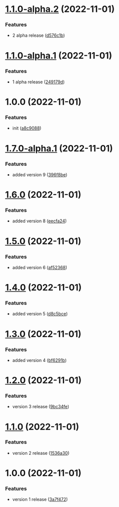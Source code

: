 # [1.1.0-alpha.2](https://github.com/bhaktijkoli/versioning/compare/v1.1.0-alpha.1...v1.1.0-alpha.2) (2022-11-01)


### Features

* 2 alpha release ([d576c1b](https://github.com/bhaktijkoli/versioning/commit/d576c1b1d475ffcea07ba8bcb992f0abdcefd838))

# [1.1.0-alpha.1](https://github.com/bhaktijkoli/versioning/compare/v1.0.0...v1.1.0-alpha.1) (2022-11-01)


### Features

* 1 alpha release ([249179d](https://github.com/bhaktijkoli/versioning/commit/249179d6fb8597419473ce42ea824417e25e4504))

# 1.0.0 (2022-11-01)


### Features

* init ([a8c9088](https://github.com/bhaktijkoli/versioning/commit/a8c90886132884adbcface7117c9ef47496ba86b))

# [1.7.0-alpha.1](https://github.com/bhaktijkoli/versioning/compare/v1.6.0...v1.7.0-alpha.1) (2022-11-01)


### Features

* added version 9 ([396f8be](https://github.com/bhaktijkoli/versioning/commit/396f8be927aad50bed1889077941045a853357c8))

# [1.6.0](https://github.com/bhaktijkoli/versioning/compare/v1.5.0...v1.6.0) (2022-11-01)


### Features

* added version 8 ([eecfa24](https://github.com/bhaktijkoli/versioning/commit/eecfa2468029e86f41440b195a65a310ee426f72))

# [1.5.0](https://github.com/bhaktijkoli/versioning/compare/v1.4.0...v1.5.0) (2022-11-01)


### Features

* added version 6 ([af52368](https://github.com/bhaktijkoli/versioning/commit/af523685882d62a3efe4b9a179461acd67ccc408))

# [1.4.0](https://github.com/bhaktijkoli/versioning/compare/v1.3.0...v1.4.0) (2022-11-01)


### Features

* added version 5 ([d8c5bce](https://github.com/bhaktijkoli/versioning/commit/d8c5bcef0b9bc757ab6365e883dac24e9cbf90bc))

# [1.3.0](https://github.com/bhaktijkoli/versioning/compare/v1.2.0...v1.3.0) (2022-11-01)


### Features

* added version 4 ([bf6291b](https://github.com/bhaktijkoli/versioning/commit/bf6291b722f618f6a6eb1818f59795fa1b5b026f))

# [1.2.0](https://github.com/bhaktijkoli/versioning/compare/v1.1.0...v1.2.0) (2022-11-01)


### Features

* version 3 release ([9bc34fe](https://github.com/bhaktijkoli/versioning/commit/9bc34fe740e550f386261df79df22ebb588ecdbe))

# [1.1.0](https://github.com/bhaktijkoli/versioning/compare/v1.0.0...v1.1.0) (2022-11-01)


### Features

* version 2 release ([1536a30](https://github.com/bhaktijkoli/versioning/commit/1536a30be9356627fe5c06c344fb5e9c363d5f6c))

# 1.0.0 (2022-11-01)


### Features

* version 1 release ([3a7f472](https://github.com/bhaktijkoli/versioning/commit/3a7f47290bd69a55b07056fe871a1b6587736ffc))

